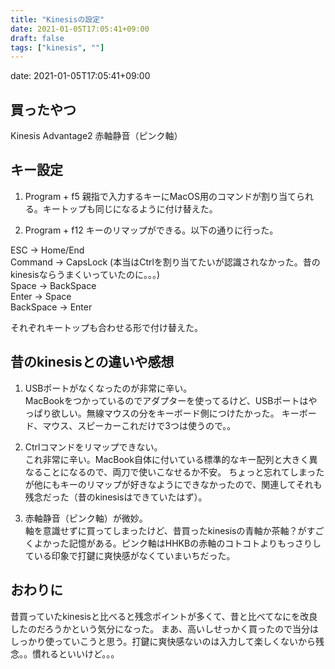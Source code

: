 ```yaml
---
title: "Kinesisの設定"
date: 2021-01-05T17:05:41+09:00
draft: false
tags: ["kinesis", ""]
---
```


date: 2021-01-05T17:05:41+09:00

## 買ったやつ
Kinesis Advantage2 赤軸静音（ピンク軸）

## キー設定
1. Program + f5 親指で入力するキーにMacOS用のコマンドが割り当てられる。キートップも同じになるように付け替えた。

2. Program + f12 キーのリマップができる。以下の通りに行った。

ESC → Home/End  
Command → CapsLock (本当はCtrlを割り当てたいが認識されなかった。昔のkinesisならうまくいっていたのに。。。)  
Space → BackSpace  
Enter → Space  
BackSpace → Enter  
  
それぞれキートップも合わせる形で付け替えた。

## 昔のkinesisとの違いや感想

1. USBポートがなくなったのが非常に辛い。  
MacBookをつかっているのでアダプターを使ってるけど、USBポートはやっぱり欲しい。無線マウスの分をキーボード側につけたかった。
キーボード、マウス、スピーカーこれだけで3つは使うので。。

2. Ctrlコマンドをリマップできない。  
これ非常に辛い。MacBook自体に付いている標準的なキー配列と大きく異なることになるので、両刀で使いこなせるか不安。
ちょっと忘れてしまったが他にもキーのリマップが好きなようにできなかったので、関連してそれも残念だった（昔のkinesisはできていたはず）。

3. 赤軸静音（ピンク軸）が微妙。  
軸を意識せずに買ってしまったけど、昔買ったkinesisの青軸か茶軸？がすごくよかった記憶がある。ピンク軸はHHKBの赤軸のコトコトよりもっさりしている印象で打鍵に爽快感がなくていまいちだった。

## おわりに
昔買っていたkinesisと比べると残念ポイントが多くて、昔と比べてなにを改良したのだろうかという気分になった。
まあ、高いしせっかく買ったので当分はしっかり使っていこうと思う。打鍵に爽快感ないのは入力して楽しくないから残念。。慣れるといいけど。。。
